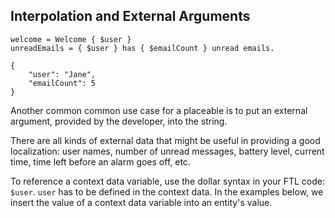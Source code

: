 Interpolation and External Arguments
------------------------------------

    welcome = Welcome { $user }
    unreadEmails = { $user } has { $emailCount } unread emails.

    {
        "user": "Jane",
        "emailCount": 5
    }

Another common common use case for a placeable is to put an external argument,
provided by the developer, into the string.

There are all kinds of external data that might be useful in providing a good
localization: user names, number of unread messages, battery level, current
time, time left before an alarm goes off, etc.

To reference a context data variable, use the dollar syntax in your FTL code:
`$user`. `user` has to be defined in the context data. In the examples below,
we insert the value of a context data variable into an entity's value.
